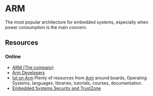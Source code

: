 ARM
===

The most popular architecture for embedded systems, especially when power
consumption is the main concern.


Resources
---------

### Online ###

 - [ARM (The company)][Arm]
 - [Arm Developers](https://developer.arm.com/)
 - [Iot on Arm](https://developer.arm.com/solutions/internet-of-things)
   Plenty of resources from [Arm] around boards, Operating
   Systems, languages, libraries, tutorials, courses, documentation.
 - [Embedded Systems Security and TrustZone](https://embeddedsecurity.io/)


[Arm]:		https://arm.com
